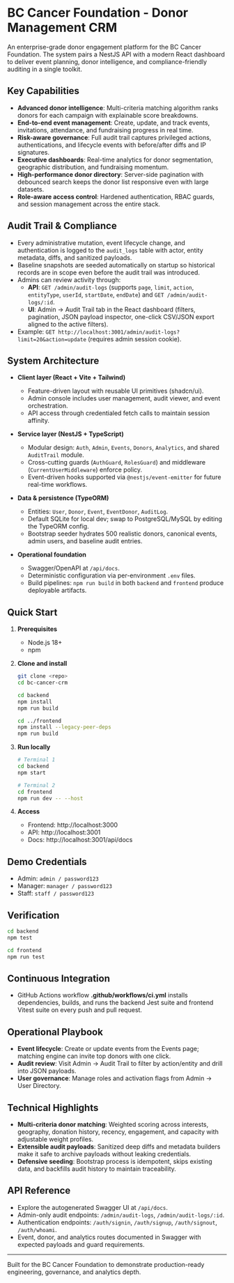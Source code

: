 # BC Cancer Foundation - Donor Management CRM

An enterprise-grade donor engagement platform for the BC Cancer Foundation. The system pairs a NestJS API with a modern React dashboard to deliver event planning, donor intelligence, and compliance-friendly auditing in a single toolkit.

## Key Capabilities
- **Advanced donor intelligence**: Multi-criteria matching algorithm ranks donors for each campaign with explainable score breakdowns.
- **End-to-end event management**: Create, update, and track events, invitations, attendance, and fundraising progress in real time.
- **Risk-aware governance**: Full audit trail captures privileged actions, authentications, and lifecycle events with before/after diffs and IP signatures.
- **Executive dashboards**: Real-time analytics for donor segmentation, geographic distribution, and fundraising momentum.
- **High-performance donor directory**: Server-side pagination with debounced search keeps the donor list responsive even with large datasets.
- **Role-aware access control**: Hardened authentication, RBAC guards, and session management across the entire stack.

## Audit Trail & Compliance
- Every administrative mutation, event lifecycle change, and authentication is logged to the `audit_logs` table with actor, entity metadata, diffs, and sanitized payloads.
- Baseline snapshots are seeded automatically on startup so historical records are in scope even before the audit trail was introduced.
- Admins can review activity through:
  - **API**: `GET /admin/audit-logs` (supports `page`, `limit`, `action`, `entityType`, `userId`, `startDate`, `endDate`) and `GET /admin/audit-logs/:id`.
  - **UI**: Admin -> Audit Trail tab in the React dashboard (filters, pagination, JSON payload inspector, one-click CSV/JSON export aligned to the active filters).
- Example: `GET http://localhost:3001/admin/audit-logs?limit=20&action=update` (requires admin session cookie).

## System Architecture
- **Client layer (React + Vite + Tailwind)**  
  - Feature-driven layout with reusable UI primitives (shadcn/ui).  
  - Admin console includes user management, audit viewer, and event orchestration.  
  - API access through credentialed fetch calls to maintain session affinity.

- **Service layer (NestJS + TypeScript)**  
  - Modular design: `Auth`, `Admin`, `Events`, `Donors`, `Analytics`, and shared `AuditTrail` module.  
  - Cross-cutting guards (`AuthGuard`, `RolesGuard`) and middleware (`CurrentUserMiddleware`) enforce policy.  
  - Event-driven hooks supported via `@nestjs/event-emitter` for future real-time workflows.

- **Data & persistence (TypeORM)**  
  - Entities: `User`, `Donor`, `Event`, `EventDonor`, `AuditLog`.  
  - Default SQLite for local dev; swap to PostgreSQL/MySQL by editing the TypeORM config.  
  - Bootstrap seeder hydrates 500 realistic donors, canonical events, admin users, and baseline audit entries.

- **Operational foundation**  
  - Swagger/OpenAPI at `/api/docs`.  
  - Deterministic configuration via per-environment `.env` files.  
  - Build pipelines: `npm run build` in both `backend` and `frontend` produce deployable artifacts.

## Quick Start
1. **Prerequisites**  
   - Node.js 18+  
   - npm

2. **Clone and install**
   ```bash
   git clone <repo>
   cd bc-cancer-crm
   ```

   ```bash
   cd backend
   npm install
   npm run build
   ```

   ```bash
   cd ../frontend
   npm install --legacy-peer-deps
   npm run build
   ```

3. **Run locally**
   ```bash
   # Terminal 1
   cd backend
   npm start
   ```

   ```bash
   # Terminal 2
   cd frontend
   npm run dev -- --host
   ```

4. **Access**
   - Frontend: http://localhost:3000  
   - API: http://localhost:3001  
   - Docs: http://localhost:3001/api/docs

## Demo Credentials
- Admin: `admin / password123`  
- Manager: `manager / password123`  
- Staff: `staff / password123`

## Verification

```bash
cd backend
npm test
```

```bash
cd frontend
npm run test
```

## Continuous Integration
- GitHub Actions workflow **.github/workflows/ci.yml** installs dependencies, builds, and runs the backend Jest suite and frontend Vitest suite on every push and pull request.

## Operational Playbook
- **Event lifecycle**: Create or update events from the Events page; matching engine can invite top donors with one click.  
- **Audit review**: Visit Admin -> Audit Trail to filter by action/entity and drill into JSON payloads.  
- **User governance**: Manage roles and activation flags from Admin -> User Directory.

## Technical Highlights
- **Multi-criteria donor matching**: Weighted scoring across interests, geography, donation history, recency, engagement, and capacity with adjustable weight profiles.  
- **Extensible audit payloads**: Sanitized deep diffs and metadata builders make it safe to archive payloads without leaking credentials.  
- **Defensive seeding**: Bootstrap process is idempotent, skips existing data, and backfills audit history to maintain traceability.

## API Reference
- Explore the autogenerated Swagger UI at `/api/docs`.  
- Admin-only audit endpoints: `/admin/audit-logs`, `/admin/audit-logs/:id`.  
- Authentication endpoints: `/auth/signin`, `/auth/signup`, `/auth/signout`, `/auth/whoami`.  
- Event, donor, and analytics routes documented in Swagger with expected payloads and guard requirements.

---

Built for the BC Cancer Foundation to demonstrate production-ready engineering, governance, and analytics depth.





